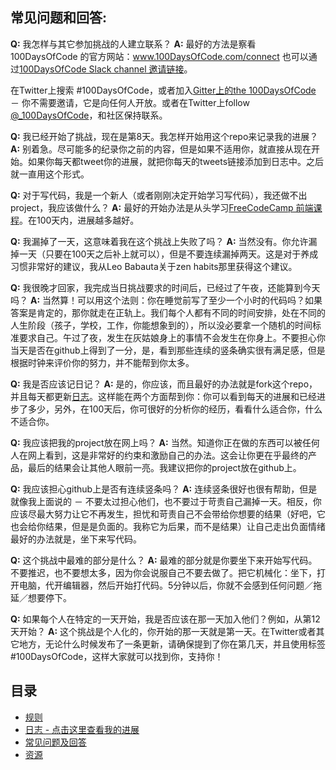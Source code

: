 ## 常见问题和回答:
  **Q:** 我怎样与其它参加挑战的人建立联系？
  **A:** 最好的方法是察看 100DaysOfCode 的官方网站：www.100DaysOfCode.com/connect
  也可以通过[100DaysOfCode Slack channel 邀请链接](https://join.slack.com/t/100xcode/shared_invite/zt-eivg7x1x-wgNPDh7ug_u4GcUwZNT8Zg)。
  
  在Twitter上搜索 #100DaysOfCode，或者加入[Gitter上的the 100DaysOfCode](https://gitter.im/Kallaway/100DaysOfCode) － 你不需要邀请，它是向任何人开放。或者在Twitter上follow [@_100DaysOfCode](https://twitter.com/_100DaysOfCode)，和社区保持联系。

  **Q:** 我已经开始了挑战，现在是第8天。我怎样开始用这个repo来记录我的进展？
  **A:** 别着急。尽可能多的纪录你之前的内容，但是如果不适用你，就直接从现在开始。如果你每天都tweet你的进展，就把你每天的tweets链接添加到日志中。之后就一直用这个形式。

  **Q:** 对于写代码，我是一个新人（或者刚刚决定开始学习写代码），我还做不出project，我应该做什么？ 
  **A:** 最好的开始办法是从头学习[FreeCodeCamp 前端课程](https://www.freecodecamp.com/)。在100天内，进展越多越好。

  **Q:** 我漏掉了一天，这意味着我在这个挑战上失败了吗？
  **A:** 当然没有。你允许漏掉一天（只要在100天之后补上就可以），但是不要连续漏掉两天。这是对于养成习惯非常好的建议，我从Leo Babauta关于zen habits那里获得这个建议。

  **Q:** 我很晚才回家，我完成当日挑战要求的时间后，已经过了午夜，还能算到今天吗？
  **A:** 当然算！可以用这个法则：你在睡觉前写了至少一个小时的代码吗？如果答案是肯定的，那你就走在正轨上。我们每个人都有不同的时间安排，处在不同的人生阶段（孩子，学校，工作，你能想象到的），所以没必要拿一个随机的时间标准要求自己。午过了夜，发生在灰姑娘身上的事情不会发生在你身上。不要担心你当天是否在github上得到了一分，是，看到那些连续的竖条确实很有满足感，但是根据时钟来评价你的努力，并不能帮到你太多。
 
  **Q:** 我是否应该记日记？
  **A:** 是的，你应该，而且最好的办法就是fork这个repo，并且每天都更新[日志](log.md)。这样能在两个方面帮到你：你可以看到每天的进展和已经进步了多少，另外，在100天后，你可很好的分析你的经历，看看什么适合你，什么不适合你。

  **Q:** 我应该把我的project放在网上吗？ 
  **A:** 当然。知道你正在做的东西可以被任何人在网上看到，这是非常好的约束和激励自己的办法。这会让你更在乎最终的产品，最后的结果会让其他人眼前一亮。我建议把你的project放在github上。

  **Q:** 我应该担心github上是否有连续竖条吗？
  **A:** 连续竖条很好也很有帮助，但是就像我上面说的 － 不要太过担心他们，也不要过于苛责自己漏掉一天。相反，你应该尽最大努力让它不再发生，担忧和苛责自己不会带给你想要的结果（好吧，它也会给你结果，但是是负面的。我称它为后果，而不是结果）让自己走出负面情绪最好的办法就是，坐下来写代码。

  **Q:** 这个挑战中最难的部分是什么？
  **A:** 最难的部分就是你要坐下来开始写代码。不要推迟，也不要想太多，因为你会说服自己不要去做了。把它机械化：坐下，打开电脑，代开编辑器，然后开始打代码。5分钟以后，你就不会感到任何问题／拖延／想要停下。

  **Q:** 如果每个人在特定的一天开始，我是否应该在那一天加入他们？例如，从第12天开始？
  **A:** 这个挑战是个人化的，你开始的那一天就是第一天。在Twitter或者其它地方，无论什么时候发布了一条更新，请确保提到了你在第几天，并且使用标签#100DaysOfCode，这样大家就可以找到你，支持你！

## 目录

* [规则](rules.md)
* [日志 - 点击这里查看我的进展](log.md)
* [常见问题及回答](FAQ.md)
* [资源](resources.md)
